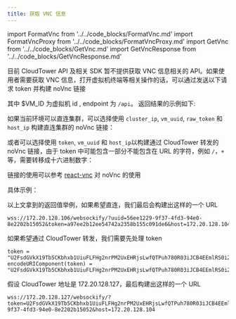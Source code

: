 ```yaml
---
title: 获取 VNC 信息
---
```

import FormatVnc from '../../code_blocks/FormatVnc.md'
import FormatVncProxy from '../../code_blocks/FormatVncProxy.md'
import GetVnc from '../../code_blocks/GetVnc.md'
import GetVncResponse from '../../code_blocks/GetVncResponse.md'


目前 CloudTower API 及相关 SDK 暂不提供获取 VNC 信息相关的 API。如果使用者需要获取 VNC 信息，打开虚拟机终端等相关操作的话，可以通过发送以下请求 token 并构建 noVnc 链接

<GetVnc />

其中 $VM_ID 为虚拟机 id , endpoint 为 `/api`。
返回结果的示例如下:

<GetVncResponse />

如果当前环境可以直连集群，可以选择使用 `cluster_ip`, `vm_uuid`, `raw_token` 和 `host_ip` 构建直连集群的 noVnc 链接：

<FormatVnc />

或者可以选择使用 `token`, `vm_uuid` 和 `host_ip`以构建通过 CloudTower 转发的 noVnc 链接，由于 token 中可能包含一部分不能包含在 URL 的字符，例如 `/`，`+` 等，需要转移成十六进制数字：

<FormatVncProxy />

链接的使用可以参考 [react-vnc](https://github.com/roerohan/react-vnc) 对 noVnc 的使用

具体示例：

以上文拿到的返回值举例，如果希望直连，我们最后会构建出这样的一个 URL

```
wss://172.20.128.106/websockify/?uuid=56ee1229-9f37-4fd3-94e0-8e2202b15052&token=a97ee2b12ee54742a2358b155c091de6&host=172.20.128.104
```

如果希望通过 CloudTower 转发，我们需要先处理 token

```
token = "U2FsdGVkX19Tb5CKbhxb1UiuFLFHg2nrPM2UxEHRjsLwfQTPuh780R03iJCB4EEmlRS0i2WZTK5Spb4yokCz3g=="
encodeURIComponent(token) = "U2FsdGVkX19Tb5CKbhxb1UiuFLFHg2nrPM2UxEHRjsLwfQTPuh780R03iJCB4EEmlRS0i2WZTK5Spb4yokCz3g%3D%3D"
```

假设 CloudTower 地址是 172.20.128.127，最后构建出这样的一个 URL

```
wss://172.20.128.127/websockify/?token=U2FsdGVkX19Tb5CKbhxb1UiuFLFHg2nrPM2UxEHRjsLwfQTPuh780R03iJCB4EEmlRS0i2WZTK5Spb4yokCz3g%3D%3D&uuid=56ee1229-9f37-4fd3-94e0-8e2202b15052&host=172.20.128.104
```
